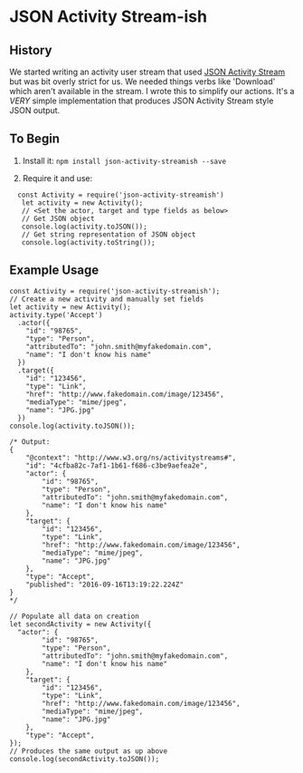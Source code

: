 # JSON Activity Stream-ish

## History ##

We started writing an activity user stream that used [JSON Activity Stream](http://activitystrea.ms) but was  bit overly strict for us.  We needed things verbs like 'Download' which aren't available in the stream.  I wrote this to simplify our actions.  It's a *VERY* simple implementation that produces JSON Activity Stream style JSON output.

## To Begin ##

1.  Install it:
  `npm install json-activity-streamish --save`

2.  Require it and use:
```
  const Activity = require('json-activity-streamish')
   let activity = new Activity();
   // <Set the actor, target and type fields as below>
   // Get JSON object
   console.log(activity.toJSON());
   // Get string representation of JSON object
   console.log(activity.toString());
```

## Example Usage ##

```
const Activity = require('json-activity-streamish');
// Create a new activity and manually set fields
let activity = new Activity();
activity.type('Accept')
  .actor({
    "id": "98765",
    "type": "Person",
    "attributedTo": "john.smith@myfakedomain.com",
    "name": "I don't know his name"
  })
  .target({
    "id": "123456",
    "type": "Link",
    "href": "http://www.fakedomain.com/image/123456",
    "mediaType": "mime/jpeg",
    "name": "JPG.jpg"
  })
console.log(activity.toJSON());

/* Output:
{
	"@context": "http://www.w3.org/ns/activitystreams#",
	"id": "4cfba82c-7af1-1b61-f686-c3be9aefea2e",
	"actor": {
		"id": "98765",
		"type": "Person",
		"attributedTo": "john.smith@myfakedomain.com",
		"name": "I don't know his name"
	},
	"target": {
		"id": "123456",
		"type": "Link",
		"href": "http://www.fakedomain.com/image/123456",
		"mediaType": "mime/jpeg",
		"name": "JPG.jpg"
	},
	"type": "Accept",
	"published": "2016-09-16T13:19:22.224Z"
}
*/

// Populate all data on creation
let secondActivity = new Activity({
  "actor": {
		"id": "98765",
		"type": "Person",
		"attributedTo": "john.smith@myfakedomain.com",
		"name": "I don't know his name"
	},
	"target": {
		"id": "123456",
		"type": "Link",
		"href": "http://www.fakedomain.com/image/123456",
		"mediaType": "mime/jpeg",
		"name": "JPG.jpg"
	},
	"type": "Accept",  
});
// Produces the same output as up above
console.log(secondActivity.toJSON());

```
